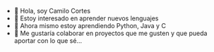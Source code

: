 - 👋 Hola, soy Camilo Cortes
- 👀 Estoy interesado en aprender nuevos lenguajes
- 🌱 Ahora mismo estoy aprendiendo Python, Java y C
- 💞️ Me gustaría colaborar en proyectos que me gusten y que pueda aportar con lo que sé...


<!---
CamiloCortes202011908/CamiloCortes202011908 is a ✨ special ✨ repository because its `README.md` (this file) appears on your GitHub profile.
You can click the Preview link to take a look at your changes.
--->
